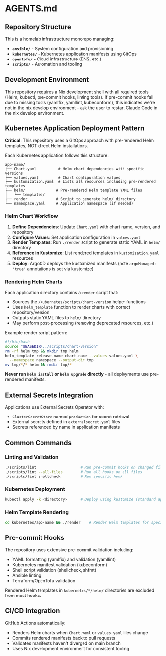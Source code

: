# AGENTS.md

## Repository Structure

This is a homelab infrastructure monorepo managing:

- **`ansible/`** - System configuration and provisioning
- **`kubernetes/`** - Kubernetes application manifests using GitOps
- **`opentofu/`** - Cloud infrastructure (DNS, etc.)
- **`scripts/`** - Automation and tooling

## Development Environment

This repository requires a Nix development shell with all required tools (Helm,
kubectl, pre-commit hooks, linting tools). If pre-commit hooks fail due to
missing tools (yamlfix, yamllint, kubeconform), this indicates we're not in the
nix develop environment - ask the user to restart Claude Code in the nix develop
environment.

## Kubernetes Application Deployment Pattern

**Critical**: This repository uses a GitOps approach with pre-rendered Helm
templates, NOT direct Helm installations.

Each Kubernetes application follows this structure:

```text
app-name/
├── Chart.yaml          # Helm chart dependencies with specific versions
├── values.yaml         # Chart configuration values
├── kustomization.yaml  # Lists all resources including pre-rendered templates
├── helm/              # Pre-rendered Helm template YAML files
│   └── templates/
├── render             # Script to generate helm/ directory
└── namespace.yaml     # Application namespace (if needed)
```

### Helm Chart Workflow

1. **Define Dependencies**: Update `Chart.yaml` with chart name, version, and
   repository
2. **Configure Values**: Set application configuration in `values.yaml`
3. **Render Templates**: Run `./render` script to generate static YAML in
   `helm/` directory
4. **Reference in Kustomize**: List rendered templates in `kustomization.yaml`
   resources
5. **Deploy**: ArgoCD deploys the kustomized manifests (note
   `argoManaged: 'true'` annotations is set via kustomize)

### Rendering Helm Charts

Each application directory contains a `render` script that:

- Sources the `/kubernetes/scripts/chart-version` helper functions
- Uses `helm_template` function to render charts with correct repository/version
- Outputs static YAML files to `helm/` directory
- May perform post-processing (removing deprecated resources, etc.)

Example render script pattern:

```bash
#!/bin/bash
source "$BASEDIR/../scripts/chart-version"
rm -rf helm tmp && mkdir tmp helm
helm_template release-name chart-name --values values.yaml \
  --namespace namespace --output-dir tmp
mv tmp/*/* helm && rmdir tmp/*
```

**Never run `helm install` or `helm upgrade` directly** - all deployments use
pre-rendered manifests.

## External Secrets Integration

Applications use External Secrets Operator with:

- `ClusterSecretStore` named `production` for secret retrieval
- External secrets defined in `externalsecret.yaml` files
- Secrets referenced by name in application manifests

## Common Commands

### Linting and Validation

```bash
./scripts/lint                    # Run pre-commit hooks on changed files
./scripts/lint --all-files        # Run all hooks on all files
./scripts/lint shellcheck         # Run specific hook
```

### Kubernetes Deployment

```bash
kubectl apply -k <directory>      # Deploy using kustomize (standard approach)
```

### Helm Template Rendering

```bash
cd kubernetes/app-name && ./render    # Render Helm templates for specific app
```

## Pre-commit Hooks

The repository uses extensive pre-commit validation including:

- YAML formatting (yamlfix) and validation (yamllint)
- Kubernetes manifest validation (kubeconform)
- Shell script validation (shellcheck, shfmt)
- Ansible linting
- Terraform/OpenTofu validation

Rendered Helm templates in `kubernetes/*/helm/` directories are excluded from
most hooks.

## CI/CD Integration

GitHub Actions automatically:

- Renders Helm charts when `Chart.yaml` or `values.yaml` files change
- Commits rendered manifests back to pull requests
- Validates manifests haven't diverged on main branch
- Uses Nix development environment for consistent tooling
